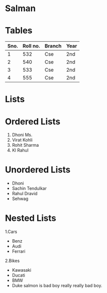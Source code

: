 # Salman
# Tables

|Sno.|Roll no.|Branch|Year|
|----|--------|------|----|
|1|532|Cse|2nd|
|2|540|Cse|2nd|
|3|533|Cse|2nd|
|4|555|Cse|2nd|
# Lists
# Ordered Lists
1. Dhoni Ms.
2. Virat Kohli
3. Rohit Sharma
4. Kl Rahul
# Unordered Lists
* Dhoni
* Sachin Tendulkar
* Rahul Dravid
* Sehwag
# Nested Lists
1.Cars
*  Benz
*  Audi
*  Ferrari

2.Bikes
* Kawasaki
* Ducati
* BMW
* Duke
salmon is bad boy really really bad boy.



